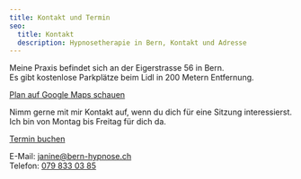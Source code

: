 ```yaml
---
title: Kontakt und Termin
seo:
  title: Kontakt
  description: Hypnosetherapie in Bern, Kontakt und Adresse
---
```


<p>Meine Praxis befindet sich an der Eigerstrasse 56 in Bern. <br>
Es gibt kostenlose Parkplätze beim Lidl in 200 Metern Entfernung.</p>
<a href="https://www.google.com/maps/place/Hypnosetherapie+Janine+Aerni/@46.939631,7.4338689,17z/data=!3m1!4b1!4m6!3m5!1s0x478e3919098aba6d:0xc134d9016ead528c!8m2!3d46.939631!4d7.4364438!16s%2Fg%2F11w9gt4g0k?entry=ttu" target="_blank" class="inline-flex items-center justify-center px-6 py-3 text-base leading-tight font-bold text-red-600 bg-transparent border border-red-600 rounded-full transition hover:bg-red-600 hover:text-red-50 no-underline">Plan auf Google Maps schauen</a>

<p>
Nimm gerne mit mir Kontakt auf, wenn du dich für eine Sitzung
interessierst.
Ich bin von Montag bis Freitag für dich da.
</p>

<a href="https://calendly.com/bern-hypnose" target="_blank" class="inline-flex no-prose items-center justify-center px-6 py-3 text-base leading-tight font-bold text-red-50 bg-red-500 border border-red-600 rounded-full transition hover:bg-red-600 hover:text-red-50 no-underline">Termin buchen</a>

<div class="mb-8">
E-Mail: <a href="mailto:janine@bern-hypnose.ch">janine@bern-hypnose.ch</a> <br>
Telefon: <a href="tel:079 833 03 85">079 833 03 85</a>
</div>
